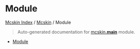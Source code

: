 # Module

[Mcskin Index](../README.md#mcskin-index) / [Mcskin](./index.md#mcskin) / Module

> Auto-generated documentation for [mcskin.__main__](../../../mcskin/__main__.py) module.
- [Module](#module)

